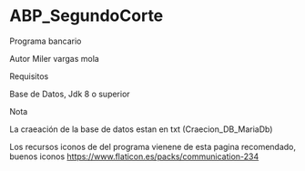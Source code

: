 # ABP_SegundoCorte
Programa bancario

Autor Miler vargas mola

Requisitos

Base de Datos,
Jdk 8 o superior

Nota

La craeación de la base de datos estan en txt (Craecion_DB_MariaDb)

Los recursos iconos de del programa vienene de esta pagina
recomendado, buenos iconos
https://www.flaticon.es/packs/communication-234
